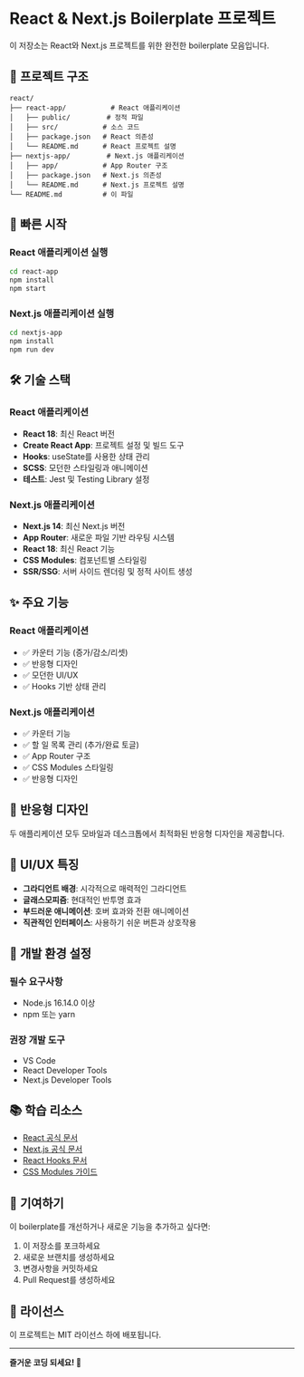 # React & Next.js Boilerplate 프로젝트

이 저장소는 React와 Next.js 프로젝트를 위한 완전한 boilerplate 모음입니다.

## 📁 프로젝트 구조

```
react/
├── react-app/           # React 애플리케이션
│   ├── public/         # 정적 파일
│   ├── src/           # 소스 코드
│   ├── package.json   # React 의존성
│   └── README.md      # React 프로젝트 설명
├── nextjs-app/         # Next.js 애플리케이션
│   ├── app/           # App Router 구조
│   ├── package.json   # Next.js 의존성
│   └── README.md      # Next.js 프로젝트 설명
└── README.md          # 이 파일
```

## 🚀 빠른 시작

### React 애플리케이션 실행

```bash
cd react-app
npm install
npm start
```

### Next.js 애플리케이션 실행

```bash
cd nextjs-app
npm install
npm run dev
```

## 🛠️ 기술 스택

### React 애플리케이션
- **React 18**: 최신 React 버전
- **Create React App**: 프로젝트 설정 및 빌드 도구
- **Hooks**: useState를 사용한 상태 관리
- **SCSS**: 모던한 스타일링과 애니메이션
- **테스트**: Jest 및 Testing Library 설정

### Next.js 애플리케이션
- **Next.js 14**: 최신 Next.js 버전
- **App Router**: 새로운 파일 기반 라우팅 시스템
- **React 18**: 최신 React 기능
- **CSS Modules**: 컴포넌트별 스타일링
- **SSR/SSG**: 서버 사이드 렌더링 및 정적 사이트 생성

## ✨ 주요 기능

### React 애플리케이션
- ✅ 카운터 기능 (증가/감소/리셋)
- ✅ 반응형 디자인
- ✅ 모던한 UI/UX
- ✅ Hooks 기반 상태 관리

### Next.js 애플리케이션
- ✅ 카운터 기능
- ✅ 할 일 목록 관리 (추가/완료 토글)
- ✅ App Router 구조
- ✅ CSS Modules 스타일링
- ✅ 반응형 디자인

## 📱 반응형 디자인

두 애플리케이션 모두 모바일과 데스크톱에서 최적화된 반응형 디자인을 제공합니다.

## 🎨 UI/UX 특징

- **그라디언트 배경**: 시각적으로 매력적인 그라디언트
- **글래스모피즘**: 현대적인 반투명 효과
- **부드러운 애니메이션**: 호버 효과와 전환 애니메이션
- **직관적인 인터페이스**: 사용하기 쉬운 버튼과 상호작용

## 🔧 개발 환경 설정

### 필수 요구사항
- Node.js 16.14.0 이상
- npm 또는 yarn

### 권장 개발 도구
- VS Code
- React Developer Tools
- Next.js Developer Tools

## 📚 학습 리소스

- [React 공식 문서](https://react.dev/)
- [Next.js 공식 문서](https://nextjs.org/docs)
- [React Hooks 문서](https://react.dev/reference/react/hooks)
- [CSS Modules 가이드](https://github.com/css-modules/css-modules)

## 🤝 기여하기

이 boilerplate를 개선하거나 새로운 기능을 추가하고 싶다면:

1. 이 저장소를 포크하세요
2. 새로운 브랜치를 생성하세요
3. 변경사항을 커밋하세요
4. Pull Request를 생성하세요

## 📄 라이선스

이 프로젝트는 MIT 라이선스 하에 배포됩니다.

---

**즐거운 코딩 되세요! 🎉**
